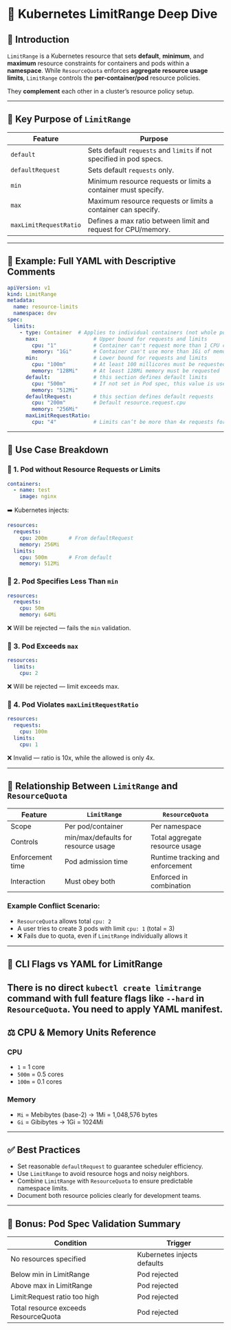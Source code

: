 # 📘 Kubernetes LimitRange Deep Dive

## 🌟 Introduction
`LimitRange` is a Kubernetes resource that sets **default**, **minimum**, and **maximum** resource constraints for containers and pods within a **namespace**. While `ResourceQuota` enforces **aggregate resource usage limits**, `LimitRange` controls the **per-container/pod** resource policies.

They **complement** each other in a cluster’s resource policy setup.

---

## 🧠 Key Purpose of `LimitRange`

| Feature             | Purpose                                                                 |
|---------------------|-------------------------------------------------------------------------|
| `default`           | Sets default `requests` and `limits` if not specified in pod specs.     |
| `defaultRequest`    | Sets default `requests` only.                                           |
| `min`               | Minimum resource requests or limits a container must specify.           |
| `max`               | Maximum resource requests or limits a container can specify.           |
| `maxLimitRequestRatio` | Defines a max ratio between limit and request for CPU/memory.       |


---

## 🧪 Example: Full YAML with Descriptive Comments

```yaml
apiVersion: v1
kind: LimitRange
metadata:
  name: resource-limits
  namespace: dev
spec:
  limits:
    - type: Container  # Applies to individual containers (not whole pods)
      max:                  # Upper bound for requests and limits
        cpu: "1"            # Container can't request more than 1 CPU core
        memory: "1Gi"       # Container can't use more than 1Gi of memory
      min:                  # Lower bound for requests and limits
        cpu: "100m"         # At least 100 millicores must be requested
        memory: "128Mi"     # At least 128Mi memory must be requested
      default:              # this section defines default limits
        cpu: "500m"         # If not set in Pod spec, this value is used (Default resource.limit.cpu)
        memory: "512Mi"
      defaultRequest:       # this section defines default requests
        cpu: "200m"         # Default resource.request.cpu
        memory: "256Mi"
      maxLimitRequestRatio:
        cpu: "4"            # Limits can’t be more than 4x requests for CPU
```

---

## 🎯 Use Case Breakdown

### 🔹 1. Pod without Resource Requests or Limits
```yaml
containers:
  - name: test
    image: nginx
```
➡️ Kubernetes injects:
```yaml
resources:
  requests:
    cpu: 200m       # From defaultRequest
    memory: 256Mi
  limits:
    cpu: 500m       # From default
    memory: 512Mi
```

### 🔹 2. Pod Specifies Less Than `min`
```yaml
resources:
  requests:
    cpu: 50m
    memory: 64Mi
```
❌ Will be rejected — fails the `min` validation.

### 🔹 3. Pod Exceeds `max`
```yaml
resources:
  limits:
    cpu: 2
```
❌ Will be rejected — limit exceeds max.

### 🔹 4. Pod Violates `maxLimitRequestRatio`
```yaml
resources:
  requests:
    cpu: 100m
  limits:
    cpu: 1
```
❌ Invalid — ratio is 10x, while the allowed is only 4x.

---

## 🧩 Relationship Between `LimitRange` and `ResourceQuota`

| Feature               | `LimitRange`                          | `ResourceQuota`                        |
|------------------------|----------------------------------------|----------------------------------------|
| Scope                 | Per pod/container                      | Per namespace                          |
| Controls              | min/max/defaults for resource usage    | Total aggregate resource usage         |
| Enforcement time     | Pod admission time                     | Runtime tracking and enforcement       |
| Interaction           | Must obey both                        | Enforced in combination                |

### Example Conflict Scenario:
- `ResourceQuota` allows total `cpu: 2`
- A user tries to create 3 pods with limit `cpu: 1` (total = 3)
- ❌ Fails due to quota, even if `LimitRange` individually allows it


---

## 🔧 CLI Flags vs YAML for LimitRange

There is no direct `kubectl create limitrange` command with full feature flags like `--hard` in `ResourceQuota`. You need to apply YAML manifest.
---

## ⚖️ CPU & Memory Units Reference

### CPU
- `1` = 1 core
- `500m` = 0.5 cores
- `100m` = 0.1 cores

### Memory
- `Mi` = Mebibytes (base-2) → 1Mi = 1,048,576 bytes
- `Gi` = Gibibytes → 1Gi = 1024Mi

---

## ✅ Best Practices

- Set reasonable `defaultRequest` to guarantee scheduler efficiency.
- Use `LimitRange` to avoid resource hogs and noisy neighbors.
- Combine `LimitRange` with `ResourceQuota` to ensure predictable namespace limits.
- Document both resource policies clearly for development teams.

---

## 📎 Bonus: Pod Spec Validation Summary

| Condition                              | Trigger                         |
|----------------------------------------|----------------------------------|
| No resources specified                  | Kubernetes injects defaults      |
| Below min in LimitRange                | Pod rejected                     |
| Above max in LimitRange                | Pod rejected                     |
| Limit:Request ratio too high           | Pod rejected                     |
| Total resource exceeds ResourceQuota   | Pod rejected                     |


